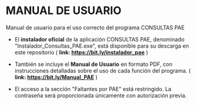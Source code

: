 # MANUAL DE USUARIO
Manual de usuario para el uso correcto del programa CONSULTAS PAE

* El **instalador oficial** de la aplicación CONSULTAS PAE, denominado "Instalador_Consultas_PAE.exe", está disponible para su descarga en este repositorio ( **link: https://bit.ly/instalador_pae** )

* También se incluye el **Manual de Usuario** en formato PDF, con instrucciones detalladas sobre el uso de cada función del programa. ( **link: https://bit.ly/Manual_PAE** )

* El acceso a la sección "Faltantes por PAE" está restringido. La contraseña será proporcionada únicamente con autorización previa.
